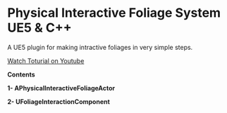 # Physical Interactive Foliage System UE5 & C++
A UE5 plugin for making intractive foliages in very simple steps.

<a href="https://youtu.be/YwAVfudgbCY">Watch Toturial on Youtube<a/>

**Contents**

**1- APhysicalInteractiveFoliageActor** 

**2- UFoliageInteractionComponent**
